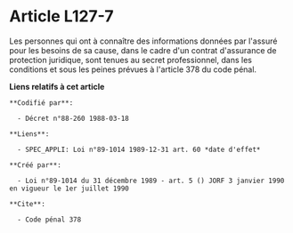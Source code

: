 # Article L127-7

Les personnes qui ont à connaître des informations données par l'assuré pour les besoins de sa cause, dans le cadre d'un
contrat d'assurance de protection juridique, sont tenues au secret professionnel, dans les conditions et sous les peines
prévues à l'article 378 du code pénal.

**Liens relatifs à cet article**

	**Codifié par**:

	  - Décret n°88-260 1988-03-18

	**Liens**:

	  - SPEC_APPLI: Loi n°89-1014 1989-12-31 art. 60 *date d'effet*

	**Créé par**:

	  - Loi n°89-1014 du 31 décembre 1989 - art. 5 () JORF 3 janvier 1990 en vigueur le 1er juillet 1990

	**Cite**:

	  - Code pénal 378
